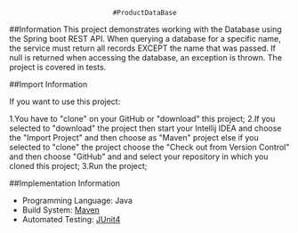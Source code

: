 

                              #ProductDataBase
##Information
  This project demonstrates working with the Database using the Spring boot REST API.
  When querying a database for a specific name, the service must return all records EXCEPT the name that was passed.
  If null is returned when accessing the database, an exception is thrown.
  The project is covered in tests.
  
##Import Information

 If you want to use this project:

  1.You have to "clone" on your GitHub or "download" this project;
  2.If you selected to "download" the project then start your Intellij IDEA and choose the "Import Project" and then choose as "Maven" project else if you selected to "clone" the project choose the "Check out from Version Control" and then choose "GitHub" and and select your repository in which you cloned this project;
  3.Run the project;
  
 ##Implementation Information
   
   - Programming Language: Java
   - Build System: [Maven](https://maven.apache.org/)
   - Automated Testing: [JUnit4](https://junit.org/junit4/)
   
  